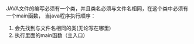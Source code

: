JAVA文件的编写必须有一个类，并且类名必须与文件名相同，在这个类中必须有一个main函数，
当java程序执行顺序：
1. 会先找到与文件名相同的类(无论写在哪里)
2. 执行里面的main函数（主入口）

